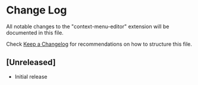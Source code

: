 # Change Log

All notable changes to the "context-menu-editor" extension will be documented in this file.

Check [Keep a Changelog](http://keepachangelog.com/) for recommendations on how to structure this file.

## [Unreleased]

- Initial release